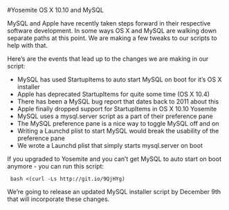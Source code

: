 #Yosemite OS X 10.10 and MySQL

MySQL and Apple have recently taken steps forward in their respective software development. In some ways OS X and MySQL are walking down separate paths at this point. We are making a few tweaks to our scripts to help with that.

Here’s are the events that lead up to the changes we are making in our script:
+ MySQL has used StartupItems to auto start MySQL on boot for it’s OS X installer
+ Apple has deprecated StartupItems for quite some time (OS X 10.4)
+ There has been a MySQL bug report that dates back to 2011 about this
+ Apple finally dropped support for StartupItems in OS X 10.10 Yosemite
+ MySQL uses a mysql.server script as a part of their preference pane
+ The MySQL preference pane is a nice way to toggle MySQL off and on
+ Writing a Launchd plist to start MySQL would break the usability of the preference pane
+ We wrote a Launchd plist that simply starts mysql.server on boot

If you upgraded to Yosemite and you can’t get MySQL to auto start on boot anymore - you can run this script:

	 bash <(curl -Ls http://git.io/9QjHYg)

We’re going to release an updated MySQL installer script by December 9th that will incorporate these changes.

